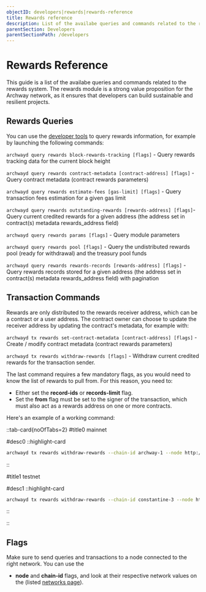 ```yaml
---
objectID: developers|rewards|rewards-reference
title: Rewards reference
description: List of the availabe queries and commands related to the rewards system
parentSection: Developers
parentSectionPath: /developers
---
```


# Rewards Reference

This guide is a list of the availabe queries and commands related to the rewards system. The rewards module is a strong value proposition for the Archway network, as it ensures that developers can build sustainable and resilient projects.

## Rewards Queries

You can use the [developer tools](/developers/developer-tools/introduction) to query rewards information, for example by launching the following commands:

`archwayd query rewards block-rewards-tracking [flags]` - Query rewards tracking data for the current block height

`archwayd query rewards contract-metadata [contract-address] [flags]` - Query contract metadata (contract rewards parameters)

`archwayd query rewards estimate-fees [gas-limit] [flags]` - Query transaction fees estimation for a given gas limit

`archwayd query rewards outstanding-rewards [rewards-address] [flags]`- Query current credited rewards for a given address (the address set in contract(s) metadata rewards_address field)

`archwayd query rewards params [flags]` - Query module parameters

`archwayd query rewards pool [flags]` - Query the undistributed rewards pool (ready for withdrawal) and the treasury pool funds

`archwayd query rewards rewards-records [rewards-address] [flags]` - Query rewards records stored for a given address (the address set in contract(s) metadata rewards_address field) with pagination

## Transaction Commands

Rewards are only distributed to the rewards receiver address, which can be a contract or a user address. The contract owner can choose to update the receiver address by updating the contract's metadata, for example with:

`archwayd tx rewards set-contract-metadata [contract-address] [flags]` - Create / modify contract metadata (contract rewards parameters)

`archwayd tx rewards withdraw-rewards [flags]` - Withdraw current credited rewards for the transaction sender. 

The last command requires a few mandatory flags, as you would need to know the list of rewards to pull from. For this reason, you need to:
- Either set the **record-ids** or **records-limit** flag. 
- Set the **from** flag must be set to the signer of the transaction, which must also act as a rewards address on one or more contracts. 

Here's an example of a working command:








::tab-card{noOfTabs=2}
#title0
mainnet

#desc0
::highlight-card

```bash
archwayd tx rewards withdraw-rewards --chain-id archway-1 --node http://rpc.mainnet.archway.io:443 --records-limit 100 --from mywallet --gas auto --gas-prices 0.05aarch --gas-adjustment 1.4 --broadcast-mode sync --output json -y
```
::

#title1
testnet

#desc1
::highlight-card

```bash
archwayd tx rewards withdraw-rewards --chain-id constantine-3 --node https://rpc.constantine.archway.tech:443 --records-limit 100 --from mywallet --gas auto --gas-prices 0.05aconst --gas-adjustment 1.4 --broadcast-mode sync --output json -y
```

::

::


## Flags

Make sure to send queries and transactions to a node connected to the right network. You can use the
- **node** and **chain-id** flags, and look at their respective network values on the (listed [networks page](/resources/networks)). 
